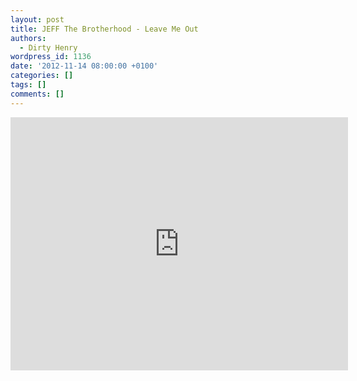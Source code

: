 ```yaml
---
layout: post
title: JEFF The Brotherhood - Leave Me Out
authors:
  - Dirty Henry
wordpress_id: 1136
date: '2012-11-14 08:00:00 +0100'
categories: []
tags: []
comments: []
---
```

<iframe width="540" height="405" src="http://www.youtube.com/embed/toUilg0uEdc" frameborder="0" allowfullscreen></iframe>
